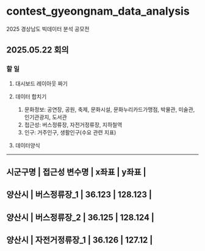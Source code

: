 # contest_gyeongnam_data_analysis
2025 경상남도 빅데이터 분석 공모전


## 2025.05.22 회의
### 할 일
1. 대시보드 레이아웃 짜기
2. 데이터 합치기
   1. 문화정보: 공연장, 공원, 축제, 문화시설, 문화누리카드가맹점, 박물관, 미술관, 인기관광지, 도서관
   2. 접근성: 버스정류장, 자전거정류장, 지하철역
   3. 인구: 거주인구, 생활인구(수요 관련 지표)

3. 데이터양식
---------------------------------------
시군구명 | 접근성 변수명 | x좌표 | y좌표 |
-----------------------------------------
양산시 | 버스정류장_1 | 36.123 | 128.123 |
------------------------------------------
양산시 | 버스정류장_2 | 36.125 | 128.124 |
------------------------------------------
양산시 | 자전거정류장_1 | 36.126 | 127.12 |
--------------------------------------------
